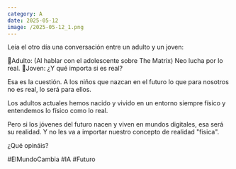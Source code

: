 ```yaml
--- 
category: A 
date: 2025-05-12 
image: /2025-05-12_1.png 
--- 
```


Leía el otro día una conversación entre un adulto y un joven:

💠Adulto: (Al hablar con el adolescente sobre The Matrix) Neo lucha por lo real.
💠Joven:  ¿Y qué importa si es real?

Esa es la cuestión. A los niños que nazcan en el futuro lo que para nosotros no es real, lo será para ellos. 

Los adultos actuales hemos nacido y vivido en un entorno siempre físico y entendemos lo físico como lo real.

Pero si los jóvenes del futuro nacen y viven en mundos digitales, esa será su realidad. Y no les va a importar nuestro concepto de realidad "fisica".

¿Qué opináis?

#ElMundoCambia #IA #Futuro